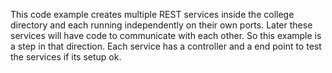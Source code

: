 This code example creates multiple REST services inside the college directory and each running independently on their own ports. 
Later these services will have code to communicate with each other. So this example is a step in that direction. Each service has a controller and a end point to test the services if its setup ok.
